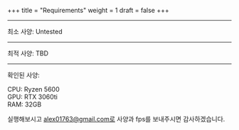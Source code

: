 +++
title = "Requirements"
weight = 1
draft = false
+++

---
최소 사양:
Untested

---

최적 사양:
TBD

---
확인된 사양:

CPU: Ryzen 5600   
GPU: RTX 3060ti   
RAM: 32GB   
    
실행해보시고 alex01763@gmail.com로 사양과 fps를 보내주시면 감사하겠습니다.